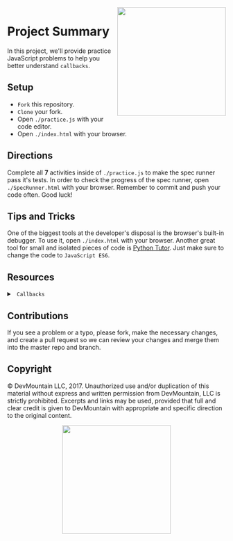 <img src="https://s3.amazonaws.com/devmountain/readme-logo.png" width="250" align="right">

# Project Summary

In this project, we'll provide practice JavaScript problems to help you better understand `callbacks`.

## Setup

* `Fork` this repository.
* `Clone` your fork.
* Open `./practice.js` with your code editor.
* Open `./index.html` with your browser.

## Directions

Complete all <b>7</b> activities inside of `./practice.js` to make the spec runner pass it's tests. In order to check the progress of the spec runner, open `./SpecRunner.html` with your browser. Remember to commit and push your code often. Good luck!

## Tips and Tricks

One of the biggest tools at the developer's disposal is the browser's built-in debugger. To use it, open `./index.html` with your browser. Another great tool for small and isolated pieces of code is <a href="http://www.pythontutor.com/visualize.html#">Python Tutor</a>. Just make sure to change the code to `JavaScript ES6`.

## Resources

<details>

<summary> <code> Callbacks </code> </summary>

```js
// Most simply, a callback is a function that is passed as an argument to another function.
// That might look one of two ways:

// Example 1

// This is a generic function, it could be doing anything, but here it's just returning a string

function imDoingIt() {
  return 'Did it!';
}

// This function expects a function as an argument for our cb parameter.
// Functions that receive functions as arguments are called higher-order functions.
// We know it expects a function because we're invoking cb within the functions body.
// cb is not a special keyword. Like any parameter, it's just a placeholder.
// We could call it catfish or hotdog if we wanted, but that wouldn't make a lot of sense. 

function doTheThing(cb) {
  return cb();
}

// Here we invoke doTheThing, passing it the imDoingIt function's definition (that just means we didn't invoke the passed in function).
// The imDoingIt function is aliased as cb in the function above, which we then invoke in our function body.

doTheThing(imDoingIt); // the result of calling this function is 'Did it!'

// In this example, we do the exact same thing, except instead of using a named function (imDoingIt) we're using an anonymous function as the passed in argument to doTheThing.
// An anonymous function is just a function without a name.

// Example 2

function doTheThing(cb) {
  return cb();
}

doTheThing(function() {
  return 'Did it!';
});

// The callback pattern is often used in asynchronous programming,
// and we'll see more of that later, but here's a simple example
// (note: this is hypothetical code (pseudo code) and is for example only):

function login(processUser) {
  let user = fetchUser() // This is a fake function that takes time to run. It will log the user in, getting the users data                            // from the server.
  // When fetchUser finishes running, we want to tell JavaScript to do something with the user's data
  processUser(user);
}

function processUser(user) {
  return 'The logged in user is ' + user.name;
}

// log the user in and when that's done, process them
login(processUser)

//Another common use case for the callback patter is code reuse.
// Let's imagine you're processing bank transactions (deposits and withdrawals).
// You might write your code like this with callbacks.

// Transaction is a function that expects a dollar amount, and a callback function called action

function transaction(amt, action) {
  // rather than adding this if statement to make sure we're dealing with valid dollar amounts in both the deposit and withdraw functions below, we can write it once here.
  // This helps keep our code D-R-Y (Don't Repeat Yourself)
  if (amt <= 0) {
    return 'Please use a valid amount';
  }
  // As long as the amt is greater than 0, we'll perform our action (invoke our callback function) passing in the amt.
  return action(amt);
}

// a function that would deposit the given amount
function deposit(amt) {
  return 'You deposited $' + amt;
}

// a function that would withdraw the given amount
function withdraw(amt) {
  return 'You withdrew $' + amt;
}

// In these two invocations we call our transaction function with an amount,
// and a callback representing which action we want to perform with the given amounts.

transaction(100, deposit);

transaction(50, withdraw);

// As you can see above, callbacks provide a pattern for reusing chunks of
// code and grouping/reducing our logic (in this case our simple if statement
// that applies to both deposits and withdrawls.

// In review:

// a callback is a function passed as an argument to another functions invocation
// a higher-order function is any function that receives a function as an argument to it's invocation
  // from above: transaction(deposit) => transaction would be the higher-order function and deposit would be the callback
// The callback pattern (or more simply, using callbacks in our code) allows us to write cleaner code with less repetition
// Callbacks are often used for asynchronous programming (think requesting data, logging a user in, etc.)
```

</details>

## Contributions

If you see a problem or a typo, please fork, make the necessary changes, and create a pull request so we can review your changes and merge them into the master repo and branch.

## Copyright

© DevMountain LLC, 2017. Unauthorized use and/or duplication of this material without express and written permission from DevMountain, LLC is strictly prohibited. Excerpts and links may be used, provided that full and clear credit is given to DevMountain with appropriate and specific direction to the original content.

<p align="center">
<img src="https://s3.amazonaws.com/devmountain/readme-logo.png" width="250">
</p>
